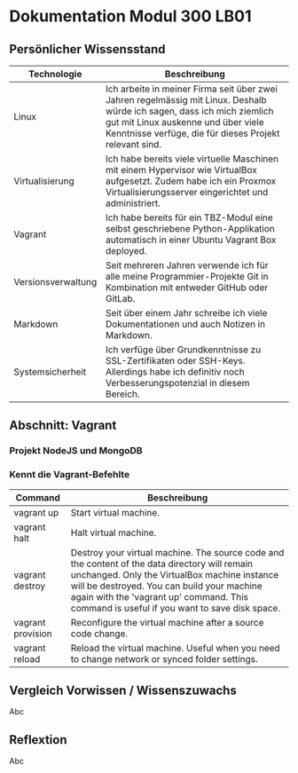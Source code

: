 # Dokumentation Modul 300 LB01

## Persönlicher Wissensstand

| Technologie        | Beschreibung                                                                                                                                                                                                             |
| ------------------ | ------------------------------------------------------------------------------------------------------------------------------------------------------------------------------------------------------------------------ |
| Linux              | Ich arbeite in meiner Firma seit über zwei Jahren regelmässig mit Linux. Deshalb würde ich sagen, dass ich mich ziemlich gut mit Linux auskenne und über viele Kenntnisse verfüge, die für dieses Projekt relevant sind. |
| Virtualisierung    | Ich habe bereits viele virtuelle Maschinen mit einem Hypervisor wie VirtualBox aufgesetzt. Zudem habe ich ein Proxmox Virtualisierungsserver eingerichtet und administriert.                                             |
| Vagrant            | Ich habe bereits für ein TBZ-Modul eine selbst geschriebene Python-Applikation automatisch in einer Ubuntu Vagrant Box deployed.                                                                                         |
| Versionsverwaltung | Seit mehreren Jahren verwende ich für alle meine Programmier-Projekte Git in Kombination mit entweder GitHub oder GitLab.                                                                                                |
| Markdown           | Seit über einem Jahr schreibe ich viele Dokumentationen und auch Notizen in Markdown.                                                                                                                                    |
| Systemsicherheit   | Ich verfüge über Grundkenntnisse zu SSL-Zertifikaten oder SSH-Keys. Allerdings habe ich definitiv noch Verbesserungspotenzial in diesem Bereich.                                                                         |

## Abschnitt: Vagrant

### Projekt NodeJS und MongoDB

### Kennt die Vagrant-Befehlte

| Command           | Beschreibung                                                                                                                                                                                                                                                                              |
| ----------------- | ----------------------------------------------------------------------------------------------------------------------------------------------------------------------------------------------------------------------------------------------------------------------------------------- |
| vagrant up        | Start virtual machine.                                                                                                                                                                                                                                                                    |
| vagrant halt      | Halt virtual machine.                                                                                                                                                                                                                                                                     |
| vagrant destroy   | Destroy your virtual machine. The source code and the content of the data directory will remain unchanged. Only the VirtualBox machine instance will be destroyed. You can build your machine again with the 'vagrant up' command. This command is useful if you want to save disk space. |
| vagrant provision | Reconfigure the virtual machine after a source code change.                                                                                                                                                                                                                               |
| vagrant reload    | Reload the virtual machine. Useful when you need to change network or synced folder settings.                                                                                                                                                                                             |

## Vergleich Vorwissen / Wissenszuwachs

Abc

## Reflextion

Abc
